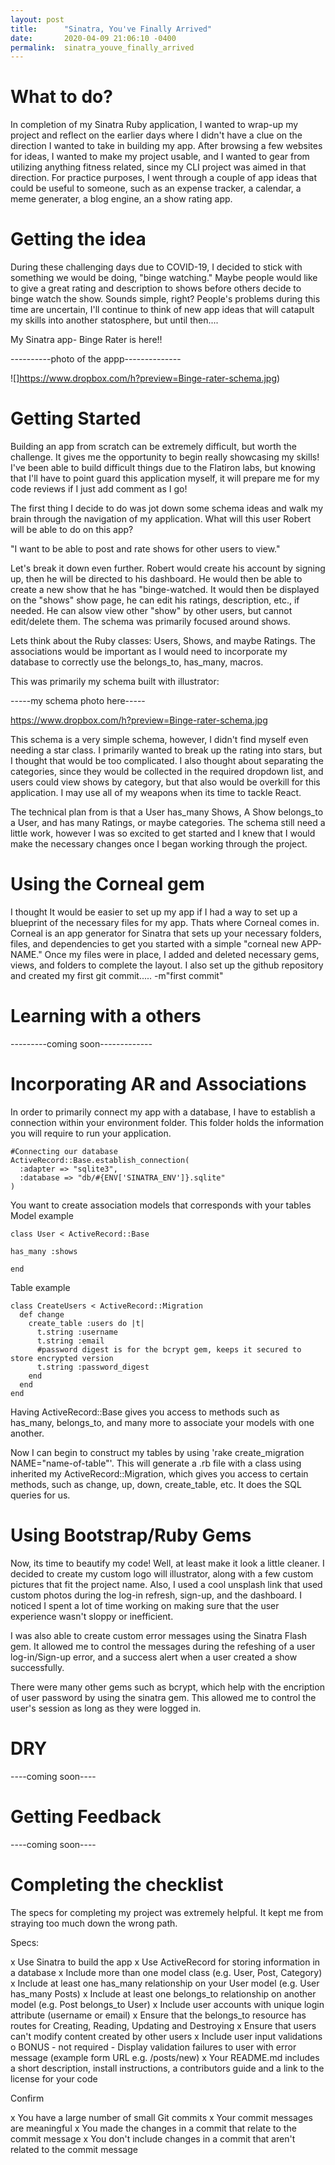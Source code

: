 ```yaml
---
layout: post
title:      "Sinatra, You've Finally Arrived"
date:       2020-04-09 21:06:10 -0400
permalink:  sinatra_youve_finally_arrived
---
```




# What to do?

In completion of my Sinatra Ruby application, I wanted to wrap-up my project and reflect on the earlier days where I didn't have a clue on the direction I wanted to take in building my app.  After browsing a few websites for ideas, I wanted to make my project usable, and I wanted to gear from utilizing anything fitness related, since my CLI project was aimed in that direction.  For practice purposes, I went through a couple of app ideas that could be useful to someone, such as an expense tracker, a calendar, a meme generater, a blog engine, an a show rating app.


# Getting the idea
During these challenging days due to COVID-19, I decided to stick with something we would be doing, "binge watching."  Maybe people would like to give a great rating and description to shows before others decide to binge watch the show. Sounds simple, right?   People's problems during this time are uncertain, I'll continue to think of new app ideas that will catapult my skills into another statosphere, but until then....

My Sinatra app- Binge Rater is here!!

----------photo of the appp--------------

![]https://www.dropbox.com/h?preview=Binge-rater-schema.jpg)
# Getting Started
Building an app from scratch can be extremely difficult, but worth the challenge.  It gives me the opportunity to begin really showcasing my skills!  I've been able to build difficult things due to the Flatiron labs, but knowing that I'll have to point guard this application myself, it will prepare me for my code reviews if I just add comment as I go!

The first thing I decide to do was jot down some schema ideas and walk my brain through the navigation of my application.  What will this user Robert will be able to do on this app?

"I want to be able to post and rate shows for other users to view."

Let's break it down even further. Robert would create his account by signing up, then he will be directed to his dashboard. He would then be able to create a new show that he has "binge-watched.  It would then be displayed on the "shows" show page, he can edit his ratings, description, etc.,  if needed. He can alsow view other "show" by other users, but cannot edit/delete them.  The schema was primarily focused around shows.

Lets think about the Ruby classes: Users, Shows, and maybe Ratings. The associations would be important as I would need to incorporate my database to correctly use the belongs_to, has_many, macros.

This was primarily my schema built with illustrator:


-----my schema photo here-----

https://www.dropbox.com/h?preview=Binge-rater-schema.jpg


This schema is a very simple schema, however, I didn't find myself even needing a star class.  I primarily wanted to break up the rating into stars, but I thought that would be too complicated.  I also thought about separating the categories, since they would be collected in the required dropdown list, and users could view shows by category, but that also would be overkill for this application.  I may use all of my weapons when its time to tackle React. 

The technical plan from is that a User has_many Shows, A Show belongs_to a User, and has many Ratings, or maybe categories. The schema still need a little work, however I was so excited to get started and I knew that I would make the necessary changes once I began working through the project.



# Using the Corneal gem
I thought It would be easier to set up my app if I had a way to set up a blueprint of the necessary files for my app.  Thats where Corneal comes in.  Corneal is an app generator for Sinatra that sets up your necessary folders, files, and dependencies to get you started with a simple "corneal new APP-NAME."  Once my files were in place, I added and deleted necessary gems, views, and folders to complete the layout.  I also set up the github repository and created my first git commit..... -m"first commit"
# Learning with a others 
---------coming soon-------------

# Incorporating AR and Associations

In order to primarily connect my app with a database, I have to establish a connection within your environment folder.  This folder holds the information you will require to run your application.
```
#Connecting our database
ActiveRecord::Base.establish_connection(
  :adapter => "sqlite3",
  :database => "db/#{ENV['SINATRA_ENV']}.sqlite"
)
```
You want to create association models that corresponds with your tables
Model example
```
class User < ActiveRecord::Base

has_many :shows

end
```
Table example
```
class CreateUsers < ActiveRecord::Migration
  def change
    create_table :users do |t|
      t.string :username
      t.string :email
      #password digest is for the bcrypt gem, keeps it secured to store encrypted version
      t.string :password_digest
    end
  end
end
```
Having ActiveRecord::Base gives you access to methods such as has_many, belongs_to, and many more to associate your models with one another.

Now I can begin to construct my tables by using 'rake create_migration NAME="name-of-table"'.
This will generate a .rb file with a class using inherited my ActiveRecord::Migration, which gives you access to certain methods, such as change, up, down, create_table, etc.  It does the SQL queries for us.

# Using Bootstrap/Ruby Gems

Now, its time to beautify my code!  Well, at least make it look a little cleaner.  I decided to create my custom logo will illustrator, along with a few custom pictures that fit the project name.  Also, I used a cool unsplash link that used custom photos during the log-in refresh, sign-up, and the dashboard.  I noticed I spent a lot of time working on making sure that the user experience wasn't sloppy or inefficient.

I was also able to create custom error messages using the Sinatra Flash gem.  It allowed me to control the messages during the refeshing of a user log-in/Sign-up error, and a success alert when a user created a show successfully. 

There were many other gems such as bcrypt, which help with the encription of user password by using the sinatra gem.  This allowed me to control the user's session as long as they were logged in.
# DRY
----coming soon----

# Getting Feedback

----coming soon----
# Completing the checklist
The specs for completing my project was extremely helpful.  It kept me from straying too much down the wrong path.  

Specs:

 x Use Sinatra to build the app
 x Use ActiveRecord for storing information in a database
 x Include more than one model class (e.g. User, Post, Category)
 x Include at least one has_many relationship on your User model (e.g. User has_many Posts)
 x Include at least one belongs_to relationship on another model (e.g. Post belongs_to User)
 x Include user accounts with unique login attribute (username or email)
 x Ensure that the belongs_to resource has routes for Creating, Reading, Updating and Destroying
 x Ensure that users can't modify content created by other users
 x Include user input validations
 o BONUS - not required - Display validation failures to user with error message (example form URL      e.g. /posts/new)
 x Your README.md includes a short description, install instructions, a contributors guide and a link to the license for your code
 
Confirm

 x You have a large number of small Git commits
 x Your commit messages are meaningful
 x You made the changes in a commit that relate to the commit message
 x You don't include changes in a commit that aren't related to the commit message

